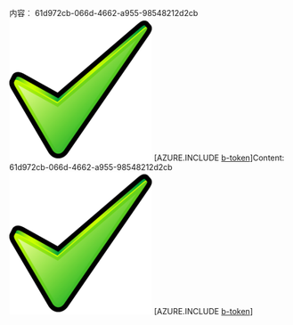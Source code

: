 <span data-ttu-id="87889-101">内容︰ 61d972cb-066d-4662-a955-98548212d2cb![图像](e9ecd82d-1092-49af-b7e5-8f7e7396ce2b.png)
[AZURE.INCLUDE [b-token](2105ba55-6d67-4681-9fc5-b29614700a4a.md)]</span><span class="sxs-lookup"><span data-stu-id="87889-101">Content: 61d972cb-066d-4662-a955-98548212d2cb![image](e9ecd82d-1092-49af-b7e5-8f7e7396ce2b.png)
[AZURE.INCLUDE [b-token](2105ba55-6d67-4681-9fc5-b29614700a4a.md)]</span></span>
